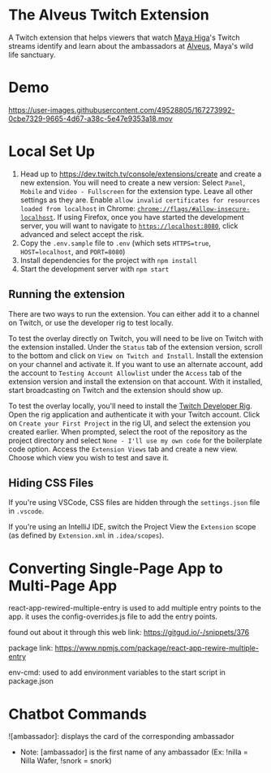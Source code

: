 # The Alveus Twitch Extension

A Twitch extension that helps viewers that watch [Maya Higa](https://www.twitch.tv/maya)'s Twitch streams identify and learn about the ambassadors at [Alveus](https://www.alveussanctuary.org/), Maya's wild life sanctuary.

# Demo

https://user-images.githubusercontent.com/49528805/167273992-0cbe7329-9665-4d67-a38c-5e47e9353a18.mov

# Local Set Up

1. Head up to https://dev.twitch.tv/console/extensions/create and create a new extension.
   You will need to create a new version: Select `Panel`, `Mobile` and `Video - Fullscreen` for the extension type. Leave all other settings as they are.
Enable `allow invalid certificates for resources loaded from localhost` in Chrome: [`chrome://flags/#allow-insecure-localhost`](chrome://flags/#allow-insecure-localhost).
   If using Firefox, once you have started the development server, you will want to navigate to [`https://localhost:8080`](https://localhost:8080), click advanced and select accept the risk.
2. Copy the `.env.sample` file to `.env` (which sets `HTTPS=true`, `HOST=localhost`, and `PORT=8080`)
3. Install dependencies for the project with `npm install`
4. Start the development server with `npm start`

## Running the extension

There are two ways to run the extension. You can either add it to a channel on Twitch, or use the developer rig to test locally.

To test the overlay directly on Twitch, you will need to be live on Twitch with the extension installed.
Under the `Status` tab of the extension version, scroll to the bottom and click on `View on Twitch and Install`. Install the extension on your channel and activate it.
If you want to use an alternate account, add the account to `Testing Account Allowlist` under the `Access` tab of the extension version and install the extension on that account.
With it installed, start broadcasting on Twitch and the extension should show up.

To test the overlay locally, you'll need to install the [Twitch Developer Rig](https://dev.twitch.tv/docs/extensions/rig/).
Open the rig application and authenticate it with your Twitch account. Click on `Create your First Project` in the rig UI, and select the extension you created earlier.
When prompted, select the root of the repository as the project directory and select `None - I'll use my own code` for the boilerplate code option.
Access the `Extension Views` tab and create a new view. Choose which view you wish to test and save it.

## Hiding CSS Files

If you're using VSCode, CSS files are hidden through the `settings.json` file in `.vscode`.

If you're using an IntelliJ IDE, switch the Project View the `Extension` scope (as defined by `Extension.xml` in `.idea/scopes`).

# Converting Single-Page App to Multi-Page App

react-app-rewired-multiple-entry is used to add multiple entry points to the app. it uses the config-overrides.js file to add the entry points.

found out about it through this web link: https://gitgud.io/-/snippets/376

package link: https://www.npmjs.com/package/react-app-rewire-multiple-entry

env-cmd: used to add environment variables to the start script in package.json

# Chatbot Commands

!\[ambassador]: displays the card of the corresponding ambassador

-    Note: \[ambassador] is the first name of any ambassador (Ex: !nilla = Nilla Wafer, !snork = snork)

